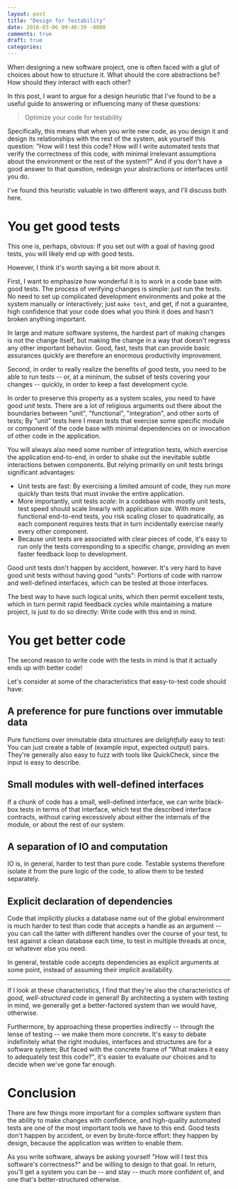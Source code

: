 ```yaml
---
layout: post
title: "Design for Testability"
date: 2016-03-06 09:46:39 -0800
comments: true
draft: true
categories:
---
```


When designing a new software project, one is often faced with a glut
of choices about how to structure it. What should the core
abstractions be? How should they interact with each other?

In this post, I want to argue for a design heuristic that I've found
to be a useful guide to answering or influencing many of these
questions:

> Optimize your code for testability

Specifically, this means that when you write new code, as you design
it and design its relationships with the rest of the system, ask
yourself this question: "How will I test this code? How will I write
automated tests that verify the correctness of this code, with minimal
irrelevant assumptions about the environment or the rest of the
system?" And if you don't have a good answer to that question,
redesign your abstractions or interfaces until you do.

I've found this heuristic valuable in two different ways, and I'll
discuss both here.

# You get good tests

This one is, perhaps, obvious: If you set out with a goal of having
good tests, you will likely end up with good tests.

However, I think it's worth saying a bit more about it.

First, I want to emphasize how wonderful it is to work in a code base
with good tests. The process of verifying changes is simple: just run
the tests. No need to set up complicated development environments and
poke at the system manually or interactively; just `make test`, and
get, if not a guarantee, high confidence that your code does what you
think it does and hasn't broken anything important.

In large and mature software systems, the hardest part of making
changes is not the change itself, but making the change in a way that
doesn't regress any other important behavior. Good, fast, tests that
can provide basic assurances quickly are therefore an enormous
productivity improvement.

Second, in order to really realize the benefits of good tests, you
need to be able to run tests -- or, at a mininum, the subset of tests
covering your changes -- quickly, in order to keep a fast development
cycle.

In order to preserve this property as a system scales, you need to
have good *unit* tests. There are a lot of religious arguments out
there about the boundaries between "unit", "functional",
"integration", and other sorts of tests; By "unit" tests here I mean
tests that exercise some specific module or component of the code base
with minimal dependencies on or invocation of other code in the
application.

You will always also need some number of integration tests, which
exercise the application end-to-end, in order to shake out the
inevitable subtle interactions betwen components. But relying
primarily on unit tests brings significant advantages:

- Unit tests are fast: By exercising a limited amount of code, they
  run more quickly than tests that must invoke the entire application.
- More importantly, unit tests *scale*: In a codebase with mostly unit
  tests, test speed should scale linearly with application size. With
  more functional end-to-end tests, you risk scaling closer to
  quadratically, as each component requires tests that in turn
  incidentally exercise nearly every other component.
- Because unit tests are associated with clear pieces of code, it's
  easy to run only the tests corresponding to a specific change,
  providing an even faster feedback loop to development.

Good unit tests don't happen by accident, however. It's very hard to
have good unit tests without having good "units": Portions of code
with narrow and well-defined interfaces, which can be tested at those
interfaces.

The best way to have such logical units, which then permit excellent
tests, which in turn permit rapid feedback cycles while maintaining a
mature project, is just to do so directly: Write code with this end in
mind.

# You get better code

The second reason to write code with the tests in mind is that it
actually ends up with better code!

Let's consider at some of the characteristics that easy-to-test code
should have:

## A preference for pure functions over immutable data

Pure functions over immutable data structures are *delightfully* easy
to test: You can just create a table of (example input, expected
output) pairs. They're generally also easy to fuzz with tools like
QuickCheck, since the input is easy to describe.

## Small modules with well-defined interfaces

If a chunk of code has a small, well-defined interface, we can write
black-box tests in terms of that interface, which test the described
interface contracts, without caring excessively about either the
internals of the module, or about the rest of our system.

## A separation of IO and computation

IO is, in general, harder to test than pure code. Testable systems
therefore isolate it from the pure logic of the code, to allow them to
be tested separately.

## Explicit declaration of dependencies

Code that implicitly plucks a database name out of the global
environment is much harder to test than code that accepts a handle as
an argument -- you can call the latter with different handles over the
course of your test, to test against a clean database each time, to
test in multiple threads at once, or whatever else you need.

In general, testable code accepts dependencies as explicit arguments
at some point, instead of assuming their implicit availability.

---

If I look at these characteristics, I find that they're also the
characteristics of *good, well-structured code* in general! By
architecting a system with testing in mind, we generally get a
better-factored system than we would have, otherwise.

Furthermore, by approaching these properties indirectly -- through the
lense of testing -- we make them more concrete. It's easy to debate
indefinitely what the right modules, interfaces and structures are for
a software system; But faced with the concrete frame of "What makes it
easy to adequately test this code?", it's easier to evaluate our
choices and to decide when we've gone far enough.

# Conclusion

There are few things more important for a complex software system than
the ability to make changes with confidence, and high-quality
automated tests are one of the most important tools we have to this
end. Good tests don't happen by accident, or even by brute-force
effort: they happen by design, because the application was written to
enable them.

As you write software, always be asking yourself "How will I test this
software's correctness?" and be willing to design to that goal. In
return, you'll get a system you can be -- and stay -- much more
confident of, and one that's better-structured otherwise.
